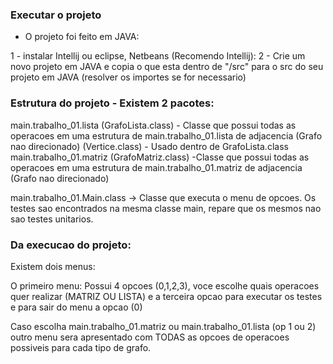 ### Executar o projeto

- O projeto foi feito em JAVA:

1 - instalar Intellij ou eclipse, Netbeans (Recomendo Intellij):
2 - Crie um novo projeto em JAVA e copia o que esta dentro de "/src" para o src do seu projeto em JAVA
(resolver os importes se for necessario)

### Estrutura do projeto - Existem 2 pacotes:

main.trabalho_01.lista
    (GrafoLista.class) - Classe que possui todas as operacoes em uma estrutura de main.trabalho_01.lista de adjacencia (Grafo nao direcionado)
    (Vertice.class) - Usado dentro de GrafoLista.class
main.trabalho_01.matriz
    (GrafoMatriz.class) -Classe que possui todas as operacoes em uma estrutura de main.trabalho_01.matriz de adjacencia (Grafo nao direcionado)

main.trabalho_01.Main.class -> Classe que executa o menu de opcoes.
Os testes sao encontrados na mesma classe main, repare que os mesmos nao sao testes unitarios.

### Da execucao do projeto:

Existem dois menus:

O primeiro menu:
Possui 4 opcoes (0,1,2,3), voce escolhe quais operacoes quer realizar (MATRIZ OU LISTA) e a terceira opcao para executar os testes
e para sair do menu a opcao (0)

Caso escolha main.trabalho_01.matriz ou main.trabalho_01.lista (op 1 ou 2) outro menu sera apresentado com TODAS as opcoes de operacoes possiveis para cada tipo de grafo.


